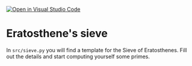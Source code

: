 [![Open in Visual Studio Code](https://classroom.github.com/assets/open-in-vscode-c66648af7eb3fe8bc4f294546bfd86ef473780cde1dea487d3c4ff354943c9ae.svg)](https://classroom.github.com/online_ide?assignment_repo_id=8564294&assignment_repo_type=AssignmentRepo)
# Eratosthene's sieve

In `src/sieve.py` you will find a template for the Sieve of Eratosthenes. Fill out the details and start computing yourself some primes.
